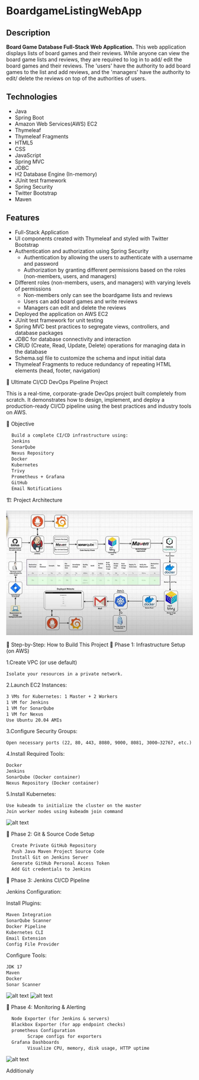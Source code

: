 # BoardgameListingWebApp

## Description

**Board Game Database Full-Stack Web Application.**
This web application displays lists of board games and their reviews. While anyone can view the board game lists and reviews, they are required to log in to add/ edit the board games and their reviews. The 'users' have the authority to add board games to the list and add reviews, and the 'managers' have the authority to edit/ delete the reviews on top of the authorities of users.  

## Technologies

- Java
- Spring Boot
- Amazon Web Services(AWS) EC2
- Thymeleaf
- Thymeleaf Fragments
- HTML5
- CSS
- JavaScript
- Spring MVC
- JDBC
- H2 Database Engine (In-memory)
- JUnit test framework
- Spring Security
- Twitter Bootstrap
- Maven

## Features

- Full-Stack Application
- UI components created with Thymeleaf and styled with Twitter Bootstrap
- Authentication and authorization using Spring Security
  - Authentication by allowing the users to authenticate with a username and password
  - Authorization by granting different permissions based on the roles (non-members, users, and managers)
- Different roles (non-members, users, and managers) with varying levels of permissions
  - Non-members only can see the boardgame lists and reviews
  - Users can add board games and write reviews
  - Managers can edit and delete the reviews
- Deployed the application on AWS EC2
- JUnit test framework for unit testing
- Spring MVC best practices to segregate views, controllers, and database packages
- JDBC for database connectivity and interaction
- CRUD (Create, Read, Update, Delete) operations for managing data in the database
- Schema.sql file to customize the schema and input initial data
- Thymeleaf Fragments to reduce redundancy of repeating HTML elements (head, footer, navigation)


🚀 Ultimate CI/CD DevOps Pipeline Project

This is a real-time, corporate-grade DevOps project built completely from scratch. It demonstrates how to design, implement, and deploy a production-ready CI/CD pipeline using the best practices and industry tools on AWS.



📌 Objective

      Build a complete CI/CD infrastructure using:
      Jenkins
      SonarQube
      Nexus Repository
      Docker
      Kubernetes
      Trivy
      Prometheus + Grafana
      GitHub 
      Email Notifications

🏗️ Project Architecture

![alt text](<Screenshot 2025-05-22 081652.png>)


🧪 Step-by-Step: How to Build This Project
🔹 Phase 1: Infrastructure Setup (on AWS)

1.Create VPC (or use default)

    Isolate your resources in a private network.

2.Launch EC2 Instances:

    3 VMs for Kubernetes: 1 Master + 2 Workers
    1 VM for Jenkins
    1 VM for SonarQube
    1 VM for Nexus
    Use Ubuntu 20.04 AMIs

3.Configure Security Groups:

    Open necessary ports (22, 80, 443, 8080, 9000, 8081, 3000–32767, etc.)

4.Install Required Tools:

    Docker
    Jenkins
    SonarQube (Docker container)
    Nexus Repository (Docker container)

5.Install Kubernetes:

    Use kubeadm to initialize the cluster on the master
    Join worker nodes using kubeadm join command


![alt text](<Screenshot 2025-05-21 200645.png>)

🔹 Phase 2: Git & Source Code Setup

      Create Private GitHub Repository
      Push Java Maven Project Source Code
      Install Git on Jenkins Server
      Generate GitHub Personal Access Token
      Add Git credentials to Jenkins


🔹 Phase 3: Jenkins CI/CD Pipeline

Jenkins Configuration:

Install Plugins:

    Maven Integration
    SonarQube Scanner
    Docker Pipeline
    Kubernetes CLI
    Email Extension
    Config File Provider

Configure Tools:

    JDK 17
    Maven
    Docker
    Sonar Scanner

![alt text](<Screenshot 2025-05-21 211610.png>)
![alt text](<Screenshot 2025-05-21 211625.png>)

🔹 Phase 4: Monitoring & Alerting

      Node Exporter (for Jenkins & servers)
      Blackbox Exporter (for app endpoint checks)
      prometheus Configuration
            Scrape configs for exporters
      Grafana Dashboards
            Visualize CPU, memory, disk usage, HTTP uptime


![alt text](<Screenshot 2025-05-21 230135.png>)

Additionaly





